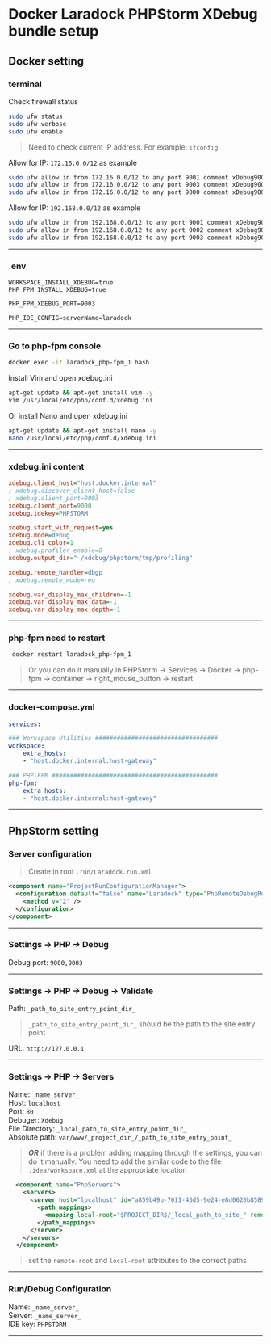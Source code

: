 # Docker Laradock PHPStorm XDebug bundle setup

## Docker setting

### terminal
Check firewall status
```bash
sudo ufw status
sudo ufw verbose
sudo ufw enable
```
> Need to check current IP address. For example: `ifconfig`

Allow for IP: `172.16.0.0/12` as example
```bash
sudo ufw allow in from 172.16.0.0/12 to any port 9001 comment xDebug9001
sudo ufw allow in from 172.16.0.0/12 to any port 9003 comment xDebug9003
sudo ufw allow in from 172.16.0.0/12 to any port 9000 comment xDebug9000
```
Allow for IP: `192.168.0.0/12` as example
```bash
sudo ufw allow in from 192.168.0.0/12 to any port 9001 comment xDebug9001
sudo ufw allow in from 192.168.0.0/12 to any port 9002 comment xDebug9002
sudo ufw allow in from 192.168.0.0/12 to any port 9003 comment xDebug9003
```
***

### .env  
```dotenv
WORKSPACE_INSTALL_XDEBUG=true
PHP_FPM_INSTALL_XDEBUG=true

PHP_FPM_XDEBUG_PORT=9003

PHP_IDE_CONFIG=serverName=laradock
```
***

### Go to php-fpm console  
```bash
docker exec -it laradock_php-fpm_1 bash
```

Install Vim and open xdebug.ini
```bash
apt-get update && apt-get install vim -y
vim /usr/local/etc/php/conf.d/xdebug.ini
```

Or install Nano and open xdebug.ini
```bash
apt-get update && apt-get install nano -y
nano /usr/local/etc/php/conf.d/xdebug.ini
```

***

### xdebug.ini content

```ini
xdebug.client_host="host.docker.internal"
; xdebug.discover_client_host=false
; xdebug.client_port=9003
xdebug.client_port=9000
xdebug.idekey=PHPSTORM

xdebug.start_with_request=yes
xdebug.mode=debug
xdebug.cli_color=1
; xdebug.profiler_enable=0
xdebug.output_dir="~/xdebug/phpstorm/tmp/profiling"

xdebug.remote_handler=dbgp
; xdebug.remote_mode=req

xdebug.var_display_max_children=-1
xdebug.var_display_max_data=-1
xdebug.var_display_max_depth=-1
```
***

### php-fpm need to restart
```bash
 docker restart laradock_php-fpm_1
```
> Or you can do it manually in PHPStorm -> Services -> Docker -> php-fpm -> container -> right_mouse_button -> restart
***

### docker-compose.yml  
```yaml
services:

### Workspace Utilities ##################################
workspace:
    extra_hosts:
    - "host.docker.internal:host-gateway"

### PHP-FPM ##############################################
php-fpm:
    extra_hosts:
    - "host.docker.internal:host-gateway"
```
***

## PhpStorm setting

### Server configuration
> Create in root `.run/Laradock.run.xml`
```xml
<component name="ProjectRunConfigurationManager">
  <configuration default="false" name="Laradock" type="PhpRemoteDebugRunConfigurationType" factoryName="PHP Remote Debug" filter_connections="FILTER" server_name="laradock" session_id="PHPSTORM">
    <method v="2" />
  </configuration>
</component>
```
***

### Settings -> PHP -> Debug
Debug port: `9000,9003`
***

### Settings -> PHP -> Debug -> Validate
Path: `_path_to_site_entry_point_dir_`  
> `_path_to_site_entry_point_dir_` should be the path to the site entry point

URL: `http://127.0.0.1`  
***

### Settings -> PHP -> Servers
Name: `_name_server_`  
Host: `localhost`  
Port: `80`  
Debuger: `Xdebug`  
File Directory: `_local_path_to_site_entry_point_dir_`  
Absolute path: `var/www/_project_dir_/_path_to_site_entry_point_`  

> ***OR*** if there is a problem adding mapping through the settings, you can do it manually. You need to add the similar code to the file `.idea/workspace.xml` at the appropriate location

```xml
  <component name="PhpServers">
    <servers>
      <server host="localhost" id="a859b49b-7011-43d5-9e24-e8d0620b8589" name="laradock" use_path_mappings="true">
        <path_mappings>
          <mapping local-root="$PROJECT_DIR$/_local_path_to_site_" remote-root="var/www/_project_dir_" />
        </path_mappings>
      </server>
    </servers>
  </component>
```

> set the `remote-root` and `local-root` attributes to the correct paths
***

### Run/Debug Configuration
Name: `_name_server_`  
Server: `_name_server_`  
IDE key: `PHPSTORM`  
***